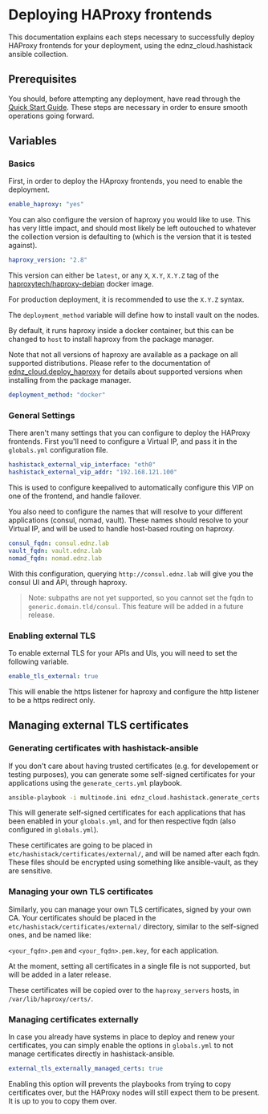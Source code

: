 # Deploying HAProxy frontends

This documentation explains each steps necessary to successfully deploy HAProxy frontends for your deployment, using the ednz_cloud.hashistack ansible collection.

## Prerequisites

You should, before attempting any deployment, have read through the [Quick Start Guide](./quick_start.md). These steps are necessary in order to ensure smooth operations going forward.

## Variables

### Basics

First, in order to deploy the HAproxy frontends, you need to enable the deployment.

```yaml
enable_haproxy: "yes"
```

You can also configure the version of haproxy you would like to use. This has very little impact, and should most likely be left outouched to whatever the collection version is defaulting to (which is the version that it is tested against).

```yaml
haproxy_version: "2.8"
```
This version can either be `latest`, or any `X`, `X.Y`, `X.Y.Z` tag of the [haproxytech/haproxy-debian](https://hub.docker.com/r/haproxytech/haproxy-debian) docker image.

For production deployment, it is recommended to use the `X.Y.Z` syntax.

The `deployment_method` variable will define how to install vault on the nodes.

By default, it runs haproxy inside a docker container, but this can be changed to `host` to install haproxy from the package manager.

Note that not all versions of haproxy are available as a package on all supported distributions. Please refer to the documentation of [ednz_cloud.deploy_haproxy](https://github.com/ednz-cloud/deploy_haproxy) for details about supported versions when installing from the package manager.

```yaml
deployment_method: "docker"
```

### General Settings

There aren't many settings that you can configure to deploy the HAProxy frontends. First you'll need to configure a Virtual IP, and pass it in the `globals.yml` configuration file.

```yaml
hashistack_external_vip_interface: "eth0"
hashistack_external_vip_addr: "192.168.121.100"
```

This is used to configure keepalived to automatically configure this VIP on one of the frontend, and handle failover.

You also need to configure the names that will resolve to your different applications (consul, nomad, vault). These names should resolve to your Virtual IP, and will be used to handle host-based routing on haproxy.

```yaml
consul_fqdn: consul.ednz.lab
vault_fqdn: vault.ednz.lab
nomad_fqdn: nomad.ednz.lab
```

With this configuration, querying `http://consul.ednz.lab` will give you the consul UI and API, through haproxy.

> Note: subpaths are not yet supported, so you cannot set the fqdn to `generic.domain.tld/consul`. This feature will be added in a future release.

### Enabling external TLS

To enable external TLS for your APIs and UIs, you will need to set the following variable.

```yaml
enable_tls_external: true
```

This will enable the https listener for haproxy and configure the http listener to be a https redirect only.

## Managing external TLS certificates

### Generating certificates with hashistack-ansible

If you don't care about having trusted certificates (e.g. for developement or testing purposes), you can generate some self-signed certificates for your applications using the `generate_certs.yml` playbook.

```bash
ansible-playbook -i multinode.ini ednz_cloud.hashistack.generate_certs.yml
```

This will generate self-signed certificates for each applications that has been enabled in your `globals.yml`, and for then respective fqdn (also configured in `globals.yml`).

These certificates are going to be placed in `etc/hashistack/certificates/external/`, and will be named after each fqdn. These files should be encrypted using something like ansible-vault, as they are sensitive.

### Managing your own TLS certificates

Similarly, you can manage your own TLS certificates, signed by your own CA. Your certificates should be placed in the `etc/hashistack/certificates/external/` directory, similar to the self-signed ones, and be named like:

`<your_fqdn>.pem` and `<your_fqdn>.pem.key`, for each application.

At the moment, setting all certificates in a single file is not supported, but will be added in a later release.

These certificates will be copied over to the `haproxy_servers` hosts, in `/var/lib/haproxy/certs/`.


### Managing certificates externally

In case you already have systems in place to deploy and renew your certificates, you can simply enable the options in `globals.yml` to not manage certificates directly in hashistack-ansible.

```yaml
external_tls_externally_managed_certs: true
```

Enabling this option will prevents the playbooks from trying to copy certificates over, but the HAProxy nodes will still expect them to be present. It is up to you to copy them over.
